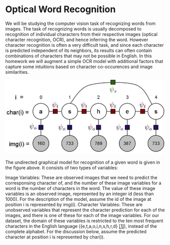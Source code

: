 # Optical Word Recognition

We will be studying the computer vision task of recognizing words from images. The task of recognizing words is usually decomposed to recognition of individual characters from their respective images (optical character recognition, OCR), and hence inferring the word. However character recognition is often a very difficult task, and since each character is predicted independent of its neighbors, its results can often contain combinations of characters that may not be possible in English. In this homework we will augment a simple OCR model with additional factors that capture some intuitions based on character co-occurences and image similarities.

![](images/hw2-model.jpg)

The undirected graphical model for recognition of a given word is given in the figure above. It consists of two types of variables:

Image Variables: These are observed images that we need to predict the corresponsing character of, and the number of these image variables for a word is the number of characters in the word. The value of these image variables is an observed image, represented by an integer id (less than 1000). For the description of the model, assume the id of the image at position i is represented by img(i).
Character Variables: These are unobserved variables that represent the character prediction for each of the images, and there is one of these for each of the image variables. For our dataset, the domain of these variables is restricted to the ten most frequent characters in the English language ({e,t,a,o,i,n,s,h,r,d} [[1]](https://en.wikipedia.org/wiki/Letter_frequency#Relative_frequencies_of_letters_in_the_English_language)), instead of the complete alphabet. For the discussion below, assume the predicted character at position i is represented by char(i).